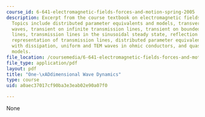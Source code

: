 ```yaml
---
course_id: 6-641-electromagnetic-fields-forces-and-motion-spring-2005
description: Excerpt from the course textbook on electromagnetic fields and energy.
  Topics include distributed parameter equivalents and models, transverse electromagnetic
  waves, transient on infinite transmission lines, transient on bounded transmission
  lines, transmission lines in the sinusoidal steady state, reflection coefficient
  representation of transmission lines, distributed parameter equivalents and models
  with dissipation, uniform and TEM waves in ohmic conductors, and quasi-one-dimensional
  models.
file_location: /coursemedia/6-641-electromagnetic-fields-forces-and-motion-spring-2005/a0aec37017cf90ba3e3eab02e90a07f0_14.pdf
file_type: application/pdf
layout: pdf
title: "One-\xADdimensional Wave Dynamics"
type: course
uid: a0aec37017cf90ba3e3eab02e90a07f0

---
```

None